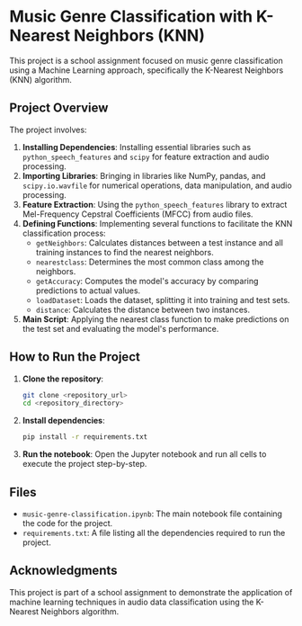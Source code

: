 # Music Genre Classification with K-Nearest Neighbors (KNN)

This project is a school assignment focused on music genre classification using a Machine Learning approach, specifically the K-Nearest Neighbors (KNN) algorithm.

## Project Overview

The project involves:
1. **Installing Dependencies**: Installing essential libraries such as `python_speech_features` and `scipy` for feature extraction and audio processing.
2. **Importing Libraries**: Bringing in libraries like NumPy, pandas, and `scipy.io.wavfile` for numerical operations, data manipulation, and audio processing.
3. **Feature Extraction**: Using the `python_speech_features` library to extract Mel-Frequency Cepstral Coefficients (MFCC) from audio files.
4. **Defining Functions**: Implementing several functions to facilitate the KNN classification process:
    - `getNeighbors`: Calculates distances between a test instance and all training instances to find the nearest neighbors.
    - `nearestclass`: Determines the most common class among the neighbors.
    - `getAccuracy`: Computes the model's accuracy by comparing predictions to actual values.
    - `loadDataset`: Loads the dataset, splitting it into training and test sets.
    - `distance`: Calculates the distance between two instances.
5. **Main Script**: Applying the nearest class function to make predictions on the test set and evaluating the model's performance.

## How to Run the Project

1. **Clone the repository**:
    ```bash
    git clone <repository_url>
    cd <repository_directory>
    ```

2. **Install dependencies**:
    ```bash
    pip install -r requirements.txt
    ```

3. **Run the notebook**:
    Open the Jupyter notebook and run all cells to execute the project step-by-step.

## Files

- `music-genre-classification.ipynb`: The main notebook file containing the code for the project.
- `requirements.txt`: A file listing all the dependencies required to run the project.

## Acknowledgments

This project is part of a school assignment to demonstrate the application of machine learning techniques in audio data classification using the K-Nearest Neighbors algorithm.
